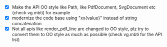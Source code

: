 - [x] Make the API OO style like Path, like PdfDocument, SvgDocument etc (check vg.mbti) for example
- [x] modernize the code base using "xx\{value}" instead of string concatenation
- [x] Not all apis like render_pdf_line are changed to OO style, plz try to convert them to OO style as much as possible (check vg.mbti for the API list)